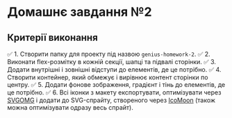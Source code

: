 # Домашнє завдання №2

## Критерії виконання


✅ 1. Створити папку для проекту під назвою `genius-homework-2`.
✅ 2. Виконати flex-розмітку в кожній секції, шапці та підвалі сторінки. 
✅ 3. Додати внутрішні і зовнішні відступи до елементів, де це потрібно.
✅ 4. Створити контейнер, який обмежує і вирівнює контент сторінки по центру.
✅ 5. Додати фонове зображення, градієнт і тінь до елементів, де це потрібно.
✅ 6. Всі іконки з макету експортувати, оптимізувати через [SVGOMG](https://jakearchibald.github.io/svgomg/) і додати до SVG-спрайту, створеного через [IcoMoon](https://icomoon.io/) (також можна оптимізувати одразу весь спрайт).
